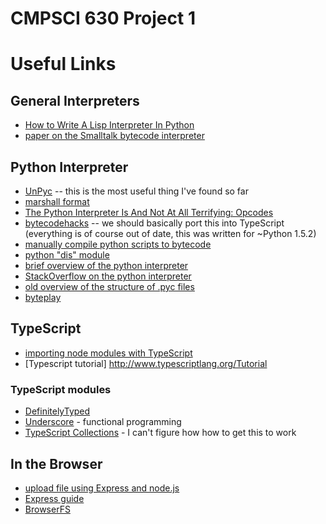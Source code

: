 CMPSCI 630 Project 1
=========

# Useful Links

## General Interpreters
* [How to Write A Lisp Interpreter In Python](http://norvig.com/lispy.html)
* [paper on the Smalltalk bytecode interpreter](http://smalltalk.gnu.org/files/vmimpl.pdf)

## Python Interpreter
* [UnPyc](http://sourceforge.net/projects/unpyc/) -- this is the most useful thing I've found so far
* [marshall format](http://daeken.com/2010-02-20_Python_Marshal_Format.html)
* [The Python Interpreter Is And Not At All Terrifying: Opcodes](http://www.slideshare.net/alexgolec/python-opcodes)
* [bytecodehacks](http://sourceforge.net/projects/bytecodehacks/) -- we should basically port this into TypeScript (everything is of course out of date, this was written for ~Python 1.5.2)
* [manually compile python scripts to bytecode](https://docs.python.org/2/library/compileall.html)
* [python "dis" module](https://docs.python.org/2/library/dis.html)
* [brief overview of the python interpreter](https://akaptur.github.io/blog/2013/11/15/introduction-to-the-python-interpreter/)
* [StackOverflow on the python interpreter](https://stackoverflow.com/questions/3299648/python-compilation-interpretation-process)
* [old overview of the structure of .pyc files](http://nedbatchelder.com/blog/200804/the_structure_of_pyc_files.html)
* [byteplay](https://wiki.python.org/moin/ByteplayDoc)

## TypeScript
* [importing node modules with TypeScript](https://stackoverflow.com/questions/18378503/importing-node-modules-with-typescript)
* [Typescript tutorial] http://www.typescriptlang.org/Tutorial 

### TypeScript modules
* [DefinitelyTyped](https://github.com/georgiosd/DefinitelyTyped)
* [Underscore](http://underscorejs.org/) - functional programming
* [TypeScript Collections](https://github.com/basarat/typescript-collections) - I can't figure how how to get this to work


## In the Browser
* [upload file using Express and node.js](https://stackoverflow.com/questions/23691194/node-express-file-upload)
* [Express guide](http://expressjs.com/guide.html)
* [BrowserFS](https://github.com/jvilk/BrowserFS)


